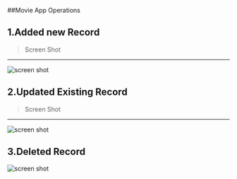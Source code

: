 ##Movie App Operations

1.Added new Record
---
>Screen Shot
---
![screen shot](https://github.com/sandraRaveendran/db-connect-and-edit/tree/master/screenshots/addedNewMovie.jpg)

2.Updated Existing Record
---
>Screen Shot
---
![screen shot](https://github.com/sandraRaveendran/db-connect-and-edit/tree/master/screenshots/updatedMovieRow.jpg)

3.Deleted Record
---
![screen shot](https://github.com/sandraRaveendran/db-connect-and-edit/tree/master/screenshots/deletedMovie.jpg)